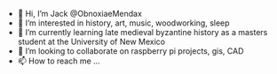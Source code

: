 - 👋 Hi, I’m  Jack @ObnoxiaeMendax
- 👀 I’m interested in history, art, music, woodworking, sleep
- 🌱 I’m currently learning late medieval byzantine history as a masters student at the University of New Mexico
- 💞️ I’m looking to collaborate on raspberry pi projects, gis, CAD
- 📫 How to reach me ...

<!---
ObnoxiaeMendax/ObnoxiaeMendax is a ✨ special ✨ repository because its `README.md` (this file) appears on your GitHub profile.
You can click the Preview link to take a look at your changes.
--->
